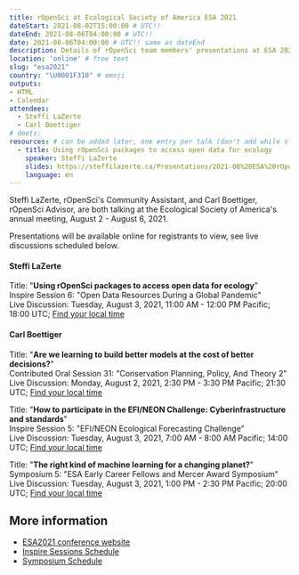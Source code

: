```yaml
---
title: rOpenSci at Ecological Society of America ESA 2021
dateStart: 2021-08-02T15:00:00 # UTC!!
dateEnd: 2021-08-06T04:00:00 # UTC!!
date: 2021-08-06T04:00:00 # UTC!! same as dateEnd
description: Details of rOpenSci team members' presentations at ESA 2021
location: 'online' # free text
slug: "esa2021"
country: "\U0001F310" # emoji
outputs: 
- HTML
- Calendar 
attendees:
  - Steffi LaZerte
  - Carl Boettiger
# deets: 
resources: # can be added later, one entry per talk (don't add while still empty, add once there are resources)
  - title: Using rOpenSci packages to access open data for ecology
    speaker: Steffi LaZerte
    slides: https://steffilazerte.ca/Presentations/2021-08%20ESA%20rOpenSci/2021-08_ESA_rOpenSci.html#1
    language: en
---
```


Steffi LaZerte, rOpenSci's Community Assistant, and Carl Boettiger, rOpenSci Advisor, are both talking at the Ecological Society of America's annual meeting, August 2 - August 6, 2021.

Presentations will be available online for registrants to view, see live discussions scheduled below.

#### **Steffi LaZerte**

Title: "**Using rOpenSci packages to access open data for ecology**"</br>
Inspire Session 6: "Open Data Resources During a Global Pandemic"</br>
Live Discussion: Tuesday, August 3, 2021, 11:00 AM - 12:00 PM Pacific; 18:00 UTC; [Find your local time](https://www.timeanddate.com/worldclock/converter.html?iso=20210803T180000&p1=1440&p2=224)

#### **Carl Boettiger**

Title: "**Are we learning to build better models at the cost of better decisions?**"</br>
Contributed Oral Session 31: "Conservation Planning, Policy, And Theory 2"</br>
Live Discussion: Monday, August 2, 2021, 2:30 PM - 3:30 PM Pacific; 21:30 UTC; [Find your local time](https://www.timeanddate.com/worldclock/converter.html?iso=20210803T213000&p1=1440&p2=224)

Title: "**How to participate in the EFI/NEON Challenge: Cyberinfrastructure and standards**"</br>
Inspire Session 5: "EFI/NEON Ecological Forecasting Challenge"</br>
Live Discussion: Tuesday, August 3, 2021, 7:00 AM - 8:00 AM Pacific; 14:00 UTC; [Find your local time](https://www.timeanddate.com/worldclock/converter.html?iso=20210803T140000&p1=1440&p2=224)

Title: "**The right kind of machine learning for a changing planet?**"</br>
Symposium 5: "ESA Early Career Fellows and Mercer Award Symposium"</br>
Live Discussion: Tuesday, August 3, 2021, 1:00 PM - 2:30 PM Pacific; 20:00 UTC; [Find your local time](https://www.timeanddate.com/worldclock/converter.html?iso=20210803T200000&p1=1440&p2=224)




## More information
- [ESA2021 conference website](https://www.esa.org/longbeach/)
- [Inspire Sessions Schedule](https://www.esa.org/longbeach/program/inspire-schedule/)
- [Symposium Schedule](https://www.esa.org/longbeach/program/inspire-schedule/)

